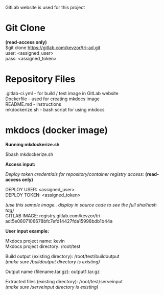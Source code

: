 GitLab website is used for this project

# Git Clone

**(read-access only)**  
$git clone https://gitlab.com/kevzor/tri-ad.git  
user: <assigned_user>  
pass: <assigned_token>

# Repository Files

.gitlab-ci.yml	- for build / test image in GitLab website  
Dockerfile - used for creating mkdocs image  
README.md - instructions  
mkdockerize.sh - bash script for using mkdocs

# mkdocs (docker image)

**Running mkdockerize.sh**  

$bash mkdockerize.sh  

**Access input:**

_Deploy token credentials for repository/container registry access:_ **(read-access only)**  

DEPLOY USER: <assigned_user>  
DEPLOY TOKEN: <assigned_token>

_(use this sample image.. display in source code to see the full sha/hash tag)_  
GITLAB IMAGE: registry.gitlab.com/kevzor/tri-ad:5e0807106678bfc7efd14427fda15998bdb1b44a


**User input example:**

Mkdocs project name: kevin  
Mkdocs project directory: /root/test

Build output (existing directory): /root/test/buildoutput  
_(make sure /buildoutput directory is existing)_

Output name (filename.tar.gz): output1.tar.gz

Extracted files (existing directory): /root/test/serveinput  
_(make sure /serveinput directory is existing)_
